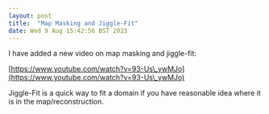 ```yaml
---
layout: post
title:  "Map Masking and Jiggle-Fit"
date: Wed 9 Aug 15:42:56 BST 2023
---
```


I have added a new video on map masking and jiggle-fit:

[https://www.youtube.com/watch?v=93-Us\_ywMJo](https://www.youtube.com/watch?v=93-Us\_ywMJo)

Jiggle-Fit is a quick way to fit a domain if you have reasonable idea where it is in the map/reconstruction.
